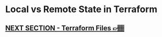 # Local vs Remote State in Terraform


## [NEXT SECTION - Terraform Files 👉🏽](04-terraform-files.md)